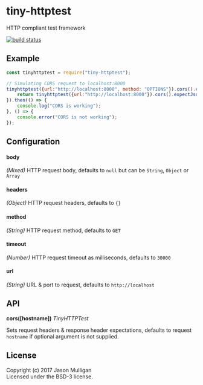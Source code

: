 # tiny-httptest
HTTP compliant test framework

[![build status](https://secure.travis-ci.org/avoidwork/tiny-httptest.svg)](http://travis-ci.org/avoidwork/tiny-httptest)

## Example
```javascript
const tinyhttptest = require("tiny-httptest");

// Simulating CORS request to localhost:8000
tinyhttptest({url:"http://localhost:8000", method: "OPTIONS"}).cors().end().then(() => {
	return tinyhttptest({url:"http://localhost:8000"}).cors().expectJson().end();
}).then(() => {
	console.log("CORS is working");
}, () => {
	console.error("CORS is not working");
});
```
## Configuration

#### body
_*(Mixed)*_ HTTP request body, defaults to `null` but can be `String`, `Object` or `Array`

#### headers
_*(Object)*_ HTTP request headers, defaults to `{}`

#### method
_*(String)*_ HTTP request method, defaults to `GET`

#### timeout
_*(Number)*_ HTTP request timeout as milliseconds, defaults to `30000`

#### url
_*(String)*_ URL & port to request, defaults to `http://localhost`

## API
**cors([hostname])**
_TinyHTTPTest_

Sets request headers & response header expectations, defaults to request `hostname` if optional argument is not supplied.

## License
Copyright (c) 2017 Jason Mulligan  
Licensed under the BSD-3 license.
